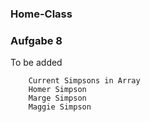 ### Home-Class 

### Aufgabe 8 

To be added

~~~shell    
    Current Simpsons in Array
    Homer Simpson
    Marge Simpson
    Maggie Simpson
~~~
